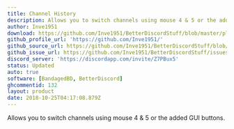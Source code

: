 ```yaml
---
title: Channel History
description: Allows you to switch channels using mouse 4 & 5 or the added GUI buttons.
author: Inve1951
download: https://github.com/Inve1951/BetterDiscordStuff/blob/master/plugins/channelHistory.plugin.js
github_profile_url: 'https://github.com/Inve1951/'
github_source_url: https://github.com/Inve1951/BetterDiscordStuff/blob/master/plugins/channelHistory.plugin.js
github_issue_url: https://github.com/Inve1951/BetterDiscordStuff/issues/
discord_server: 'https://discordapp.com/invite/Z7PBux5'
status: Updated
auto: true
software: [BandagedBD, BetterDiscord]
ghcommentid: 132
layout: product
date: 2018-10-25T04:17:08.879Z
---
```

Allows you to switch channels using mouse 4 & 5 or the added GUI buttons.